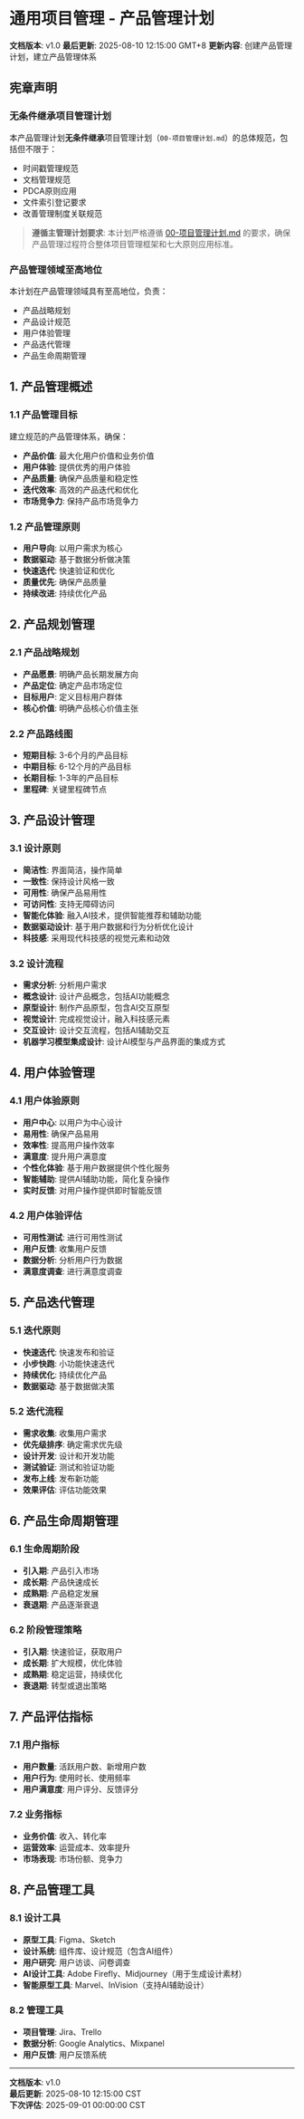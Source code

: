 # 通用项目管理 - 产品管理计划

**文档版本**: v1.0
**最后更新**: 2025-08-10 12:15:00 GMT+8
**更新内容**: 创建产品管理计划，建立产品管理体系

## 宪章声明

### 无条件继承项目管理计划
本产品管理计划**无条件继承**项目管理计划（`00-项目管理计划.md`）的总体规范，包括但不限于：
- 时间戳管理规范
- 文档管理规范
- PDCA原则应用
- 文件索引登记要求
- 改善管理制度关联规范

> **遵循主管理计划要求**: 本计划严格遵循 [00-项目管理计划.md](00-项目管理计划.md) 的要求，确保产品管理过程符合整体项目管理框架和七大原则应用标准。

### 产品管理领域至高地位
本计划在产品管理领域具有至高地位，负责：
- 产品战略规划
- 产品设计规范
- 用户体验管理
- 产品迭代管理
- 产品生命周期管理

## 1. 产品管理概述

### 1.1 产品管理目标
建立规范的产品管理体系，确保：
- **产品价值**: 最大化用户价值和业务价值
- **用户体验**: 提供优秀的用户体验
- **产品质量**: 确保产品质量和稳定性
- **迭代效率**: 高效的产品迭代和优化
- **市场竞争力**: 保持产品市场竞争力

### 1.2 产品管理原则
- **用户导向**: 以用户需求为核心
- **数据驱动**: 基于数据分析做决策
- **快速迭代**: 快速验证和优化
- **质量优先**: 确保产品质量
- **持续改进**: 持续优化产品

## 2. 产品规划管理

### 2.1 产品战略规划
- **产品愿景**: 明确产品长期发展方向
- **产品定位**: 确定产品市场定位
- **目标用户**: 定义目标用户群体
- **核心价值**: 明确产品核心价值主张

### 2.2 产品路线图
- **短期目标**: 3-6个月的产品目标
- **中期目标**: 6-12个月的产品目标
- **长期目标**: 1-3年的产品目标
- **里程碑**: 关键里程碑节点

## 3. 产品设计管理

### 3.1 设计原则
- **简洁性**: 界面简洁，操作简单
- **一致性**: 保持设计风格一致
- **可用性**: 确保产品易用性
- **可访问性**: 支持无障碍访问
- **智能化体验**: 融入AI技术，提供智能推荐和辅助功能
- **数据驱动设计**: 基于用户数据和行为分析优化设计
- **科技感**: 采用现代科技感的视觉元素和动效

### 3.2 设计流程
- **需求分析**: 分析用户需求
- **概念设计**: 设计产品概念，包括AI功能概念
- **原型设计**: 制作产品原型，包含AI交互原型
- **视觉设计**: 完成视觉设计，融入科技感元素
- **交互设计**: 设计交互流程，包括AI辅助交互
- **机器学习模型集成设计**: 设计AI模型与产品界面的集成方式

## 4. 用户体验管理

### 4.1 用户体验原则
- **用户中心**: 以用户为中心设计
- **易用性**: 确保产品易用
- **效率性**: 提高用户操作效率
- **满意度**: 提升用户满意度
- **个性化体验**: 基于用户数据提供个性化服务
- **智能辅助**: 提供AI辅助功能，简化复杂操作
- **实时反馈**: 对用户操作提供即时智能反馈

### 4.2 用户体验评估
- **可用性测试**: 进行可用性测试
- **用户反馈**: 收集用户反馈
- **数据分析**: 分析用户行为数据
- **满意度调查**: 进行满意度调查

## 5. 产品迭代管理

### 5.1 迭代原则
- **快速迭代**: 快速发布和验证
- **小步快跑**: 小功能快速迭代
- **持续优化**: 持续优化产品
- **数据驱动**: 基于数据做决策

### 5.2 迭代流程
- **需求收集**: 收集用户需求
- **优先级排序**: 确定需求优先级
- **设计开发**: 设计和开发功能
- **测试验证**: 测试和验证功能
- **发布上线**: 发布新功能
- **效果评估**: 评估功能效果

## 6. 产品生命周期管理

### 6.1 生命周期阶段
- **引入期**: 产品引入市场
- **成长期**: 产品快速成长
- **成熟期**: 产品稳定发展
- **衰退期**: 产品逐渐衰退

### 6.2 阶段管理策略
- **引入期**: 快速验证，获取用户
- **成长期**: 扩大规模，优化体验
- **成熟期**: 稳定运营，持续优化
- **衰退期**: 转型或退出策略

## 7. 产品评估指标

### 7.1 用户指标
- **用户数量**: 活跃用户数、新增用户数
- **用户行为**: 使用时长、使用频率
- **用户满意度**: 用户评分、反馈评分

### 7.2 业务指标
- **业务价值**: 收入、转化率
- **运营效率**: 运营成本、效率提升
- **市场表现**: 市场份额、竞争力

## 8. 产品管理工具

### 8.1 设计工具
- **原型工具**: Figma、Sketch
- **设计系统**: 组件库、设计规范（包含AI组件）
- **用户研究**: 用户访谈、问卷调查
- **AI设计工具**: Adobe Firefly、Midjourney（用于生成设计素材）
- **智能原型工具**: Marvel、InVision（支持AI辅助设计）

### 8.2 管理工具
- **项目管理**: Jira、Trello
- **数据分析**: Google Analytics、Mixpanel
- **用户反馈**: 用户反馈系统

---

**文档版本**: v1.0  
**最后更新**: 2025-08-10 12:15:00 CST  
**下次评估**: 2025-09-01 00:00:00 CST
